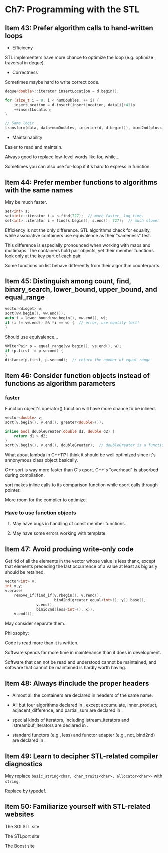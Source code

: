 # Ch7: Programming with the STL

## Item 43: Prefer algorithm calls to hand-written loops

* Efficiceny

STL implementers have more chance to optimize the loop (e.g. optimize traversal in deque).

* Correctness

Sometimes maybe hard to write correct code.

```c++
deque<double>::iterator insertLocation = d.begin();

for (size_t i = 0; i < numDoubles; ++ i) {
    insertLocation = d.insert(insertLocation, data[i]+41)p
    ++insertLocation;
}

// Same logic
transform(data, data+numDoubles, inserter(d, d.begin()), bind2nd(plus<int>(41)));

```

* Maintainability

Easier to read and maintain.

Always good to replace low-level words like for, while...

Sometimes you can also use for-loop if it's hard to express in function.

## Item 44: Prefer member functions to algorithms with the same names

May be much faster.

```c++
set<int> s;
set<int>::iterator i = s.find(727);  // much faster, log time.
set<int>::iterator i = find(s.begin(), s.end(), 727);  // much slower
```

Efficiency is not the only difference. STL algorithms check for equality, while
associative containers use equivalence as their "sameness" test.

This difference is especially pronounced when working with maps and multimaps.
The containers hold pair objects, yet their member functions look only at the key part of each pair.

Some functions on list behave differently from their algorithm counterparts.

## Item 45: Distinguish among count, find, binary_search, lower_bound, upper_bound, and equal_range

```c++
vector<Widget> w;
sort(vw.begin(), vw.end());
auto i = lower_bound(vw.begin(), vw.end(), w);
if (i != vw.end() && *i == w) {  // error, use equlity test!
}
```

Should use equivalence...

```c++
VWIterPair p = equal_range(vw.begin(), ve.end(), w);
if (p.first != p.second) {
}
distance(p.first, p.second);  // return the number of equal range
```

## Item 46: Consider function objects instead of functions as algorithm parameters

### faster

Function object's operator() function will have more chance to be inlined.

```c++
vector<double> v;
sort(v.begin(), v.end(), greater<double>());

inline bool doubleGreater(double d1, double d2) {
    return d1 > d2;
}
sort(v.begin(), v.end(), doubleGreater);  // doubleGreater is a function pointer bool(*)(double, double)
```

What about lambda in C++11? I think it should be well optimized since it's annonymous class object basically.

C++ sort is way more faster than C's qsort.
C++'s "overhead" is absorbed during compilation.

sort makes inline calls to its comparison function while qsort calls through pointer.

More room for the compiler to optimize.

### Have to use function objects

1. May have bugs in handling of const member functions.

2. May have some errors working with template

## Item 47: Avoid produing write-only code

Get rid of all the elements in the vector whose value is less thanx, except that elements preceding the last 
occurrence of a value at least as big as y should be retained.

```c++
vector<int> v;
int x,y;
v.erase(
    remove_if(find_if(v.rbegin(), v.rend(),
                      bind2nd(greater_equal<int>(), y)).base(),
              v.end(),
              binid2nd(less<int>(), x)),
    v.end());
```

May consider separate them.

Philosophy:

Code is read more than it is written. 

Software spends far more time in maintenance than it does in development.

Software that can not be read and understood cannot be maintained, and software that cannot be maintained is hardly
worth having.

## Item 48: Always #include the proper headers

* Almost all the containers are declared in headers of the same name.

* All but four algorithms declared in <algorithm>, except accumulate, inner_product, adjacent_difference, and partial_sum are declared in <numeric>.

* special kinds of iterators, including istream_iterators and istreambuf_iterators are declared in <iterator>.

* standard functors (e.g., less<T>) and functor adapter (e.g., not, bind2nd) are declared in <functional>.

## Item 49: Learn to decipher STL-related compiler diagnostics

May replace `basic_string<char, char_traits<char>, allocator<char>>` with `string`.

Replace by typedef.

## Item 50: Familiarize yourself with STL-related websites

The SGI STL site

The STLport site

The Boost site
